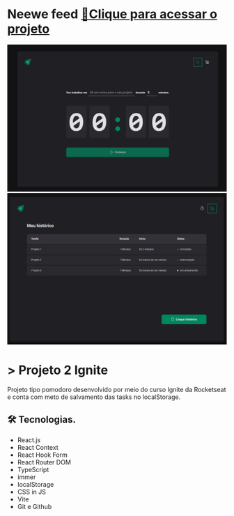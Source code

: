 # Neewe feed [🔗Clique para acessar o projeto](https://main--neewe-feed.netlify.app/)

![preview](./preview1.png)
![preview](./preview2.png)

# > Projeto 2 Ignite

Projeto tipo pomodoro desenvolvido por meio do curso Ignite da Rocketseat e conta com meto de salvamento das tasks no localStorage.

## 🛠️ Tecnologias.

- React.js
- React Context
- React Hook Form 
- React Router DOM
- TypeScript
- immer
- localStorage
- CSS in JS
- Vite  
- Git e Github